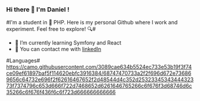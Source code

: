 ### Hi there 👋 I'm Daniel !

#I'm a student in 🐘 PHP. Here is my personal Github where I work and experiment. Feel free to explore! 🔍#

- 🌱 I’m currently learning Symfony and React
- 💬 You can contact me with [linkedIn](https://www.linkedin.com/in/daniel-batalha-gon%C3%A7alves-812226187/)

#Languages#
https://camo.githubusercontent.com/3089cae634b5524ec733e53b19f3f74ce09ef61897baf5f114620ebfc3916384/68747470733a2f2f696d672e736869656c64732e696f2f62616467652f2d48544d4c352d2532334534344432373f7374796c653d666f722d7468652d6261646765266c6f676f3d68746d6c35266c6f676f436f6c6f723d666666666666
